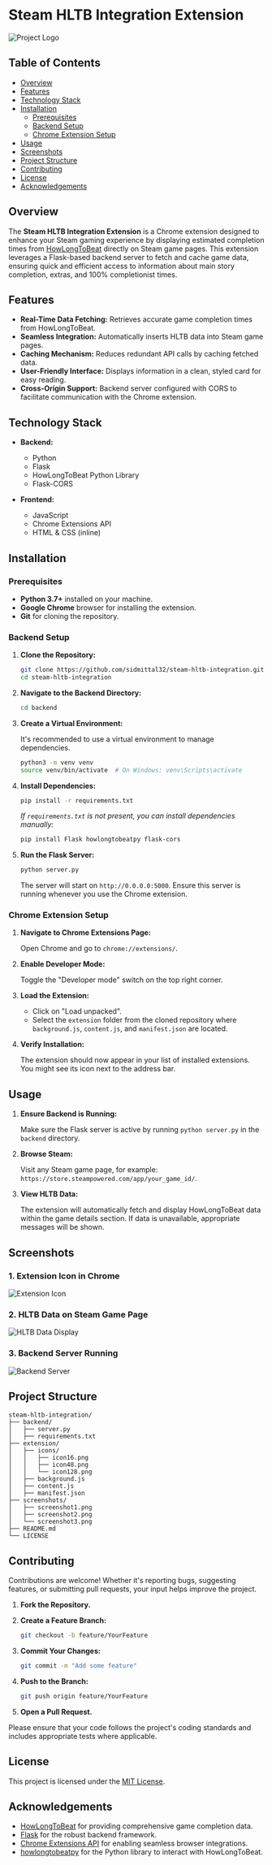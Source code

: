 # Steam HLTB Integration Extension

![Project Logo](./extension/icons/icon128.png)

## Table of Contents

- [Overview](#overview)
- [Features](#features)
- [Technology Stack](#technology-stack)
- [Installation](#installation)
  - [Prerequisites](#prerequisites)
  - [Backend Setup](#backend-setup)
  - [Chrome Extension Setup](#chrome-extension-setup)
- [Usage](#usage)
- [Screenshots](#screenshots)
- [Project Structure](#project-structure)
- [Contributing](#contributing)
- [License](#license)
- [Acknowledgements](#acknowledgements)

## Overview

The **Steam HLTB Integration Extension** is a Chrome extension designed to enhance your Steam gaming experience by displaying estimated completion times from [HowLongToBeat](https://howlongtobeat.com/) directly on Steam game pages. This extension leverages a Flask-based backend server to fetch and cache game data, ensuring quick and efficient access to information about main story completion, extras, and 100% completionist times.

## Features

- **Real-Time Data Fetching:** Retrieves accurate game completion times from HowLongToBeat.
- **Seamless Integration:** Automatically inserts HLTB data into Steam game pages.
- **Caching Mechanism:** Reduces redundant API calls by caching fetched data.
- **User-Friendly Interface:** Displays information in a clean, styled card for easy reading.
- **Cross-Origin Support:** Backend server configured with CORS to facilitate communication with the Chrome extension.

## Technology Stack

- **Backend:**
  - Python
  - Flask
  - HowLongToBeat Python Library
  - Flask-CORS

- **Frontend:**
  - JavaScript
  - Chrome Extensions API
  - HTML & CSS (inline)

## Installation

### Prerequisites

- **Python 3.7+** installed on your machine.
- **Google Chrome** browser for installing the extension.
- **Git** for cloning the repository.

### Backend Setup

1. **Clone the Repository:**

   ```bash
   git clone https://github.com/sidmittal32/steam-hltb-integration.git
   cd steam-hltb-integration
   ```

2. **Navigate to the Backend Directory:**

   ```bash
   cd backend
   ```

3. **Create a Virtual Environment:**

   It's recommended to use a virtual environment to manage dependencies.

   ```bash
   python3 -m venv venv
   source venv/bin/activate  # On Windows: venv\Scripts\activate
   ```

4. **Install Dependencies:**

   ```bash
   pip install -r requirements.txt
   ```

   *If `requirements.txt` is not present, you can install dependencies manually:*

   ```bash
   pip install Flask howlongtobeatpy flask-cors
   ```

5. **Run the Flask Server:**

   ```bash
   python server.py
   ```

   The server will start on `http://0.0.0.0:5000`. Ensure this server is running whenever you use the Chrome extension.

### Chrome Extension Setup

1. **Navigate to Chrome Extensions Page:**

   Open Chrome and go to `chrome://extensions/`.

2. **Enable Developer Mode:**

   Toggle the "Developer mode" switch on the top right corner.

3. **Load the Extension:**

   - Click on "Load unpacked".
   - Select the `extension` folder from the cloned repository where `background.js`, `content.js`, and `manifest.json` are located.

4. **Verify Installation:**

   The extension should now appear in your list of installed extensions. You might see its icon next to the address bar.

## Usage

1. **Ensure Backend is Running:**

   Make sure the Flask server is active by running `python server.py` in the `backend` directory.

2. **Browse Steam:**

   Visit any Steam game page, for example: `https://store.steampowered.com/app/your_game_id/`.

3. **View HLTB Data:**

   The extension will automatically fetch and display HowLongToBeat data within the game details section. If data is unavailable, appropriate messages will be shown.

## Screenshots

### 1. Extension Icon in Chrome

![Extension Icon](./screenshots/screenshot1.png)

### 2. HLTB Data on Steam Game Page

![HLTB Data Display](./screenshots/screenshot2.png)

### 3. Backend Server Running

![Backend Server](./screenshots/screenshot3.png)

## Project Structure

```
steam-hltb-integration/
├── backend/
│   ├── server.py
│   ├── requirements.txt
├── extension/
│   ├── icons/
│   │   ├── icon16.png
│   │   ├── icon48.png
│   │   └── icon128.png
│   ├── background.js
│   ├── content.js
│   ├── manifest.json
├── screenshots/
│   ├── screenshot1.png
│   ├── screenshot2.png
│   └── screenshot3.png
├── README.md
└── LICENSE
```

## Contributing

Contributions are welcome! Whether it's reporting bugs, suggesting features, or submitting pull requests, your input helps improve the project.

1. **Fork the Repository.**

2. **Create a Feature Branch:**

   ```bash
   git checkout -b feature/YourFeature
   ```

3. **Commit Your Changes:**

   ```bash
   git commit -m "Add some feature"
   ```

4. **Push to the Branch:**

   ```bash
   git push origin feature/YourFeature
   ```

5. **Open a Pull Request.**

Please ensure that your code follows the project's coding standards and includes appropriate tests where applicable.

## License

This project is licensed under the [MIT License](LICENSE).

## Acknowledgements

- [HowLongToBeat](https://howlongtobeat.com/) for providing comprehensive game completion data.
- [Flask](https://flask.palletsprojects.com/) for the robust backend framework.
- [Chrome Extensions API](https://developer.chrome.com/docs/extensions/mv3/) for enabling seamless browser integrations.
- [howlongtobeatpy](https://github.com/ScrappyCocco/HowLongToBeat-PythonAPI) for the Python library to interact with HowLongToBeat.
